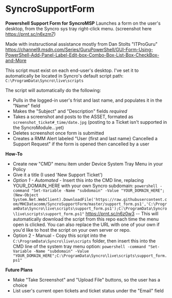 # SyncroSupportForm

**Powershell Support Form for SyncroMSP**
Launches a form on the user's desktop, from the Syncro sys tray right-click menu. (screenshot here https://prnt.sc/n6xzm7)

Made with instsructional assistance mostly from Dan Stolts "ITProGuru"
https://channel9.msdn.com/Series/GuruPowerShell/GUI-Form-Using-PowerShell-Add-Panel-Label-Edit-box-Combo-Box-List-Box-CheckBox-and-More

This script must exist on each end-user's desktop.  I've set it to automatically be located in Syncro's default script path: `C:\ProgramData\Syncro\live\scripts`

The script will automatically do the following:
- Pulls in the logged-in user's frist and last name, and populates it in the "Name" field
- Makes the "Subject" and "Description" fields *required*
- Takes a screenshot and posts to the ASSET, formated as `screenshot_ticket#_time/date.jpg` (posting to a Ticket isn't supported in the SyncroModule...yet)
- Deletes screenshot once form is submitted
- Creates a RMM Alert labeled "User {first and last name} Cancelled a Support Request" if the form is opened then cancelled by a user

**How-To**
- Create new "CMD" menu item under Device System Tray Menu in your Policy
- Give it a title (I used 'New Support Ticket')
- *Option 1 - Automated* - Insert this into the CMD line, replacing YOUR_DOMAIN_HERE with your own Syncro subdomain: `powershell -command "Set-Variable -Name "subdomain" -Value "YOUR_DOMAIN_HERE"; (New-Object System.Net.WebClient).DownloadFile('https://raw.githubusercontent.com/MHCDatacomm/SyncroSupportForm/master/support_form.ps1','C:\ProgramData\Syncro\live\scripts\support_form.ps1');C:\ProgramData\Syncro\live\scripts\support_form.ps1"` https://prnt.sc/n6z0w3
-- This will automatically download the script from this repo each time the menu open is clicked.  You can also replace the URL with one of your own if you'd like to host the script on your own server or repo.
- Option 2 - Manual - Copy this script into the `C:\ProgramData\Syncro\live\scripts` folder, then insert this into the CMD line of the system tray menu option: `powershell -command "Set-Variable -Name "subdomain" -Value "YOUR_DOMAIN_HERE";C:\ProgramData\Syncro\live\scripts\support_form.ps1"`

**Future Plans**
- Make "Take Screenshot" and "Upload File" buttons, so the user has a choice
- List user's current open tickets and ticket status under the "Email" field
